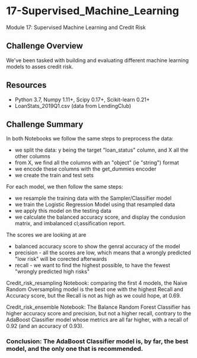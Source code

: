 # 17-Supervised_Machine_Learning
Module 17: Supervised Machine Learning and Credit Risk

## Challenge Overview
We've been tasked with building and evaluating different machine learning models to asses credit risk.

## Resources
- Python 3.7, Numpy 1.11+, Scipy 0.17+, Scikit-learn 0.21+
- LoanStats_2019Q1.csv (data from LendingClub)

## Challenge Summary
In both Notebooks we follow the same steps to preprocess the data:
   
   - we split the data: y being the target "loan_status" column, and X all the other columns
   - from X, we find all the columns with an "object" (ie "string") format
   - we encode these columns with the get_dummies encoder
   - we create the train and test sets
   
For each model, we then follow the same steps:
   
   - we resample the training data with the Sampler/Classifier model
   - we train the Logistic Regression Model using that resampled data
   - we apply this model on the testing data
   - we calculate the balanced accuracy score, and display the condusion matrix, and imbalanced cl;assification report.
   
   
The scores we are looking at are 
   - balanced accuracy score to show the genral accuracy of the model
   - precision - all the scores are low, which means that a wrongly predicted "low risk" will be corected afterwards
   - recall - we want to find the highest possible, to have the fewest "wrongly predicted high risks"
   
Credit_risk_resampling Notebook: comparing the first 4 models, the Naive Random Oversampling model is the best one with the highest Recall and Accuracy score, but the Recall is not as high as we could hope, at 0.69.

Credit_risk_ensemble Notebook: 
The Balance Random Forest Classifier has higher accuracy score and precision, but not a higher recall, contrary to the AdaBoost Classifier model whose metrics are all far higher, with a recall of 0.92 (and an accuracy of 0.93).

### Conclusion: The AdaBoost Classifier model is, by far, the best model, and the only one that is recommended.


